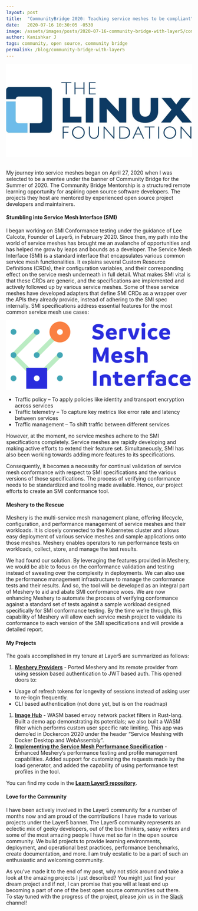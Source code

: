 ```yaml
---
layout: post
title:  "CommunityBridge 2020: Teaching service meshes to be compliant"
date:   2020-07-16 10:30:05 -0530
image: /assets/images/posts/2020-07-16-community-bridge-with-layer5/communitybridge.jpg
author: Kanishkar J
tags: community, open source, community bridge
permalink: /blog/community-bridge-with-layer5
---
```

<img class = "image-left" src = "/assets/images/posts/2020-07-16-community-bridge-with-layer5/cblogo.png">
<br><br>

My journey into service meshes began on April 27, 2020 when I was selected to be a mentee under the banner of Community Bridge for the Summer of 2020. The Community Bridge Mentorship is a structured remote learning opportunity for aspiring open source software developers. The projects they host are mentored by experienced open source project developers and maintainers.

<h4> Stumbling into Service Mesh Interface (SMI) </h4>

I began working on SMI Conformance testing under the guidance of Lee Calcote, Founder of Layer5, in February 2020. Since then, my path into the world of service meshes has brought me an avalanche of opportunities and has helped me grow by leaps and bounds as a developer.
The Service Mesh Interface (SMI) is a standard interface that encapsulates various common service mesh functionalities. It explains several Custom Resource Definitions (CRDs), their configuration variables, and their corresponding effect on the service mesh underneath in full detail. What makes SMI vital is that these CRDs are generic, and the specifications are implemented and actively followed up by various service meshes. Some of these service meshes have developed adapters that define SMI CRDs as a wrapper over the APIs they already provide, instead of adhering to the SMI spec internally. SMI specifications address essential features for the most common service mesh use cases:

<img class="image-right" src="/assets/images/partners/smi1.png" />

- Traffic policy – To apply policies like identity and transport encryption across services
- Traffic telemetry – To capture key metrics like error rate and latency between services
- Traffic management – To shift traffic between different services

However, at the moment, no service meshes adhere to the SMI specifications completely. Service meshes are rapidly developing and making active efforts to extend their feature set. Simultaneously, SMI has also been working towards adding more features to its specifications.

Consequently, it becomes a necessity for continual validation of service mesh conformance with respect to SMI specifications and  the various versions of those specifications. The process of verifying conformance needs to be standardized and tooling made available.  Hence, our project efforts to create an SMI conformance tool.

<h4> Meshery to the Rescue </h4>

Meshery is the multi-service mesh management plane, offering lifecycle, configuration, and performance management of service meshes and their workloads. It is closely connected to the Kubernetes cluster and allows easy deployment of various service meshes and sample applications onto those meshes. Meshery enables operators to run performance tests on workloads, collect, store, and manage the test results.


We had found our solution. By leveraging the features provided in Meshery, we would be able to focus on the conformance validation and testing instead of sweating over the complexity in deployments. We can also use the performance management infrastructure to manage the conformance tests and their results. And so,  the tool will be developed as an integral part of Meshery to aid and abate SMI conformance woes.
We are now enhancing Meshery to automate the process of verifying conformance against a standard set of tests against a sample workload designed specifically for SMI conformance testing. By the time we’re through, this capability of Meshery will allow each service mesh project to validate its conformance to each version of the SMI specifications and will provide a detailed report.

<h4> My Projects </h4>

The goals accomplished in my tenure at Layer5 are summarized as follows:

1. **[Meshery Providers](https://meshery.layer5.io/docs/extensibility)** - Ported Meshery and its remote provider from using session based authentication to JWT based auth. This opened doors to:
- Usage of refresh tokens for longevity of sessions instead of asking user to re-login frequently.
- CLI based authentication (not done yet, but is on the roadmap)
1. **[Image Hub](https://github.com/layer5io/image-hub)** - WASM based envoy network packet filters in Rust-lang. Built a demo app demonstrating its potentials; we also built a  WASM filter which performs custom user specific rate limiting. This app was demo’ed in Dockercon 2020 under the header “Service Meshing with Docker Desktop and WebAssembly”.
1. **[Implementing the Service Mesh Performance Specification](/performance)** - Enhanced Meshery’s performance testing and profile management capabilities. Added support for customizing the requests made by the load generator, and added the capability of using performance test profiles in the tool.

You can find my code in the [**Learn Layer5 repository**](https://github.com/layer5io/learn-layer5/).

<h4> Love for the Community </h4>

I have been actively involved in the Layer5 community for a number of months now and am proud of the contributions I have made to various projects under the Layer5 banner. The Layer5 community represents an eclectic mix of geeky developers, out of the box thinkers, sassy writers and some of the most amazing people I have met so far in the open source community.  We build projects to provide learning environments, deployment, and operational best practices, performance benchmarks, create documentation, and more. I am truly ecstatic to be a part of such an enthusiastic and welcoming community.<br>

As you’ve made it to the end of my post, why not stick around and take a look at the amazing projects I just described? You might just find your dream project and if not, I can promise that you will at least end up becoming a part of one of the best open source communities out there.<br>
To stay tuned with the progress of the project, please join us in the [Slack](http://slack.layer5.io) channel!
